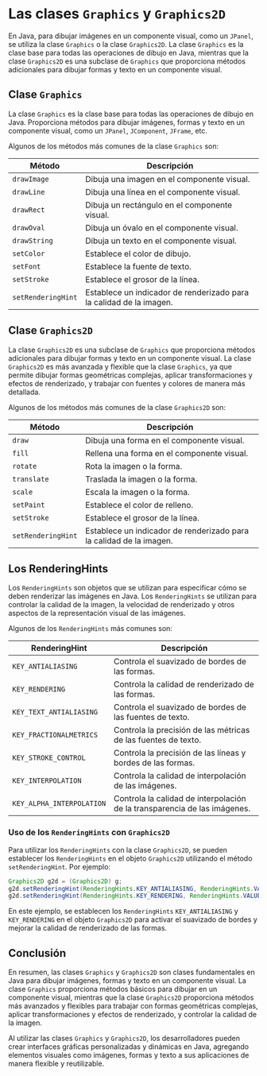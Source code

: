# Las clases `Graphics` y `Graphics2D`

En Java, para dibujar imágenes en un componente visual, como un `JPanel`, se utiliza la clase `Graphics` o la clase
`Graphics2D`. La clase `Graphics` es la clase base para todas las operaciones de dibujo en Java, mientras que la clase
`Graphics2D` es una subclase de `Graphics` que proporciona métodos adicionales para dibujar formas y texto en un
componente visual.

## Clase `Graphics`

La clase `Graphics` es la clase base para todas las operaciones de dibujo en Java. Proporciona métodos para dibujar
imágenes, formas y texto en un componente visual, como un `JPanel`, `JComponent`, `JFrame`, etc.

Algunos de los métodos más comunes de la clase `Graphics` son:

| Método             | Descripción                                                         |
|--------------------|---------------------------------------------------------------------|
| `drawImage`        | Dibuja una imagen en el componente visual.                          |
| `drawLine`         | Dibuja una línea en el componente visual.                           |
| `drawRect`         | Dibuja un rectángulo en el componente visual.                       |
| `drawOval`         | Dibuja un óvalo en el componente visual.                            |
| `drawString`       | Dibuja un texto en el componente visual.                            |
| `setColor`         | Establece el color de dibujo.                                       |
| `setFont`          | Establece la fuente de texto.                                       |
| `setStroke`        | Establece el grosor de la línea.                                    |
| `setRenderingHint` | Establece un indicador de renderizado para la calidad de la imagen. |

## Clase `Graphics2D`

La clase `Graphics2D` es una subclase de `Graphics` que proporciona métodos adicionales para dibujar formas y texto en
un componente visual. La clase `Graphics2D` es más avanzada y flexible que la clase `Graphics`, ya que permite dibujar
formas geométricas complejas, aplicar transformaciones y efectos de renderizado, y trabajar con fuentes y colores de
manera más detallada.

Algunos de los métodos más comunes de la clase `Graphics2D` son:

| Método             | Descripción                                                         |
|--------------------|---------------------------------------------------------------------|
| `draw`             | Dibuja una forma en el componente visual.                           |
| `fill`             | Rellena una forma en el componente visual.                          |
| `rotate`           | Rota la imagen o la forma.                                          |
| `translate`        | Traslada la imagen o la forma.                                      |
| `scale`            | Escala la imagen o la forma.                                        |
| `setPaint`         | Establece el color de relleno.                                      |
| `setStroke`        | Establece el grosor de la línea.                                    |
| `setRenderingHint` | Establece un indicador de renderizado para la calidad de la imagen. |

## Los RenderingHints

Los `RenderingHints` son objetos que se utilizan para especificar cómo se deben renderizar las imágenes en Java. Los
`RenderingHints` se utilizan para controlar la calidad de la imagen, la velocidad de renderizado y otros aspectos de la
representación visual de las imágenes.

Algunos de los `RenderingHints` más comunes son:

| RenderingHint             | Descripción                                                               |
|---------------------------|---------------------------------------------------------------------------|
| `KEY_ANTIALIASING`        | Controla el suavizado de bordes de las formas.                            |
| `KEY_RENDERING`           | Controla la calidad de renderizado de las formas.                         |
| `KEY_TEXT_ANTIALIASING`   | Controla el suavizado de bordes de las fuentes de texto.                  |
| `KEY_FRACTIONALMETRICS`   | Controla la precisión de las métricas de las fuentes de texto.            |
| `KEY_STROKE_CONTROL`      | Controla la precisión de las líneas y bordes de las formas.               |
| `KEY_INTERPOLATION`       | Controla la calidad de interpolación de las imágenes.                     |
| `KEY_ALPHA_INTERPOLATION` | Controla la calidad de interpolación de la transparencia de las imágenes. |

### Uso de los `RenderingHints` con `Graphics2D`

Para utilizar los `RenderingHints` con la clase `Graphics2D`, se pueden establecer los `RenderingHints` en el objeto
`Graphics2D` utilizando el método `setRenderingHint`. Por ejemplo:

```java
Graphics2D g2d = (Graphics2D) g;
g2d.setRenderingHint(RenderingHints.KEY_ANTIALIASING, RenderingHints.VALUE_ANTIALIAS_ON);
g2d.setRenderingHint(RenderingHints.KEY_RENDERING, RenderingHints.VALUE_RENDER_QUALITY);
```

En este ejemplo, se establecen los `RenderingHints` `KEY_ANTIALIASING` y `KEY_RENDERING` en el objeto `Graphics2D` para
activar el suavizado de bordes y mejorar la calidad de renderizado de las formas.

## Conclusión

En resumen, las clases `Graphics` y `Graphics2D` son clases fundamentales en Java para dibujar imágenes, formas y texto
en un componente visual. La clase `Graphics` proporciona métodos básicos para dibujar en un componente visual, mientras
que la clase `Graphics2D` proporciona métodos más avanzados y flexibles para trabajar con formas geométricas complejas,
aplicar transformaciones y efectos de renderizado, y controlar la calidad de la imagen.

Al utilizar las clases `Graphics` y `Graphics2D`, los desarrolladores pueden crear interfaces gráficas personalizadas y
dinámicas en Java, agregando elementos visuales como imágenes, formas y texto a sus aplicaciones de manera flexible y
reutilizable.